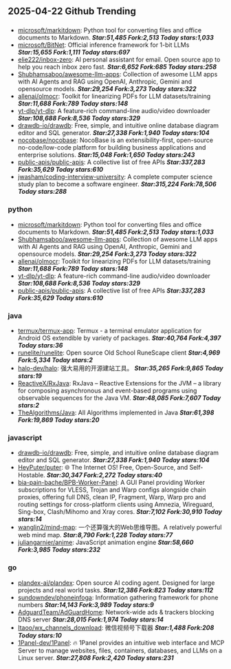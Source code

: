 ## 2025-04-22 Github Trending

### 
* [microsoft/markitdown](https://github.com/microsoft/markitdown): Python tool for converting files and office documents to Markdown. ***Star:51,485 Fork:2,513 Today stars:1,033***
* [microsoft/BitNet](https://github.com/microsoft/BitNet): Official inference framework for 1-bit LLMs ***Star:15,655 Fork:1,111 Today stars:697***
* [elie222/inbox-zero](https://github.com/elie222/inbox-zero): AI personal assistant for email. Open source app to help you reach inbox zero fast. ***Star:6,652 Fork:685 Today stars:258***
* [Shubhamsaboo/awesome-llm-apps](https://github.com/Shubhamsaboo/awesome-llm-apps): Collection of awesome LLM apps with AI Agents and RAG using OpenAI, Anthropic, Gemini and opensource models. ***Star:29,254 Fork:3,273 Today stars:322***
* [allenai/olmocr](https://github.com/allenai/olmocr): Toolkit for linearizing PDFs for LLM datasets/training ***Star:11,688 Fork:789 Today stars:148***
* [yt-dlp/yt-dlp](https://github.com/yt-dlp/yt-dlp): A feature-rich command-line audio/video downloader ***Star:108,688 Fork:8,536 Today stars:329***
* [drawdb-io/drawdb](https://github.com/drawdb-io/drawdb): Free, simple, and intuitive online database diagram editor and SQL generator. ***Star:27,338 Fork:1,940 Today stars:104***
* [nocobase/nocobase](https://github.com/nocobase/nocobase): NocoBase is an extensibility-first, open-source no-code/low-code platform for building business applications and enterprise solutions. ***Star:15,048 Fork:1,650 Today stars:243***
* [public-apis/public-apis](https://github.com/public-apis/public-apis): A collective list of free APIs ***Star:337,283 Fork:35,629 Today stars:610***
* [jwasham/coding-interview-university](https://github.com/jwasham/coding-interview-university): A complete computer science study plan to become a software engineer. ***Star:315,224 Fork:78,506 Today stars:288***

### python
* [microsoft/markitdown](https://github.com/microsoft/markitdown): Python tool for converting files and office documents to Markdown. ***Star:51,485 Fork:2,513 Today stars:1,033***
* [Shubhamsaboo/awesome-llm-apps](https://github.com/Shubhamsaboo/awesome-llm-apps): Collection of awesome LLM apps with AI Agents and RAG using OpenAI, Anthropic, Gemini and opensource models. ***Star:29,254 Fork:3,273 Today stars:322***
* [allenai/olmocr](https://github.com/allenai/olmocr): Toolkit for linearizing PDFs for LLM datasets/training ***Star:11,688 Fork:789 Today stars:148***
* [yt-dlp/yt-dlp](https://github.com/yt-dlp/yt-dlp): A feature-rich command-line audio/video downloader ***Star:108,688 Fork:8,536 Today stars:329***
* [public-apis/public-apis](https://github.com/public-apis/public-apis): A collective list of free APIs ***Star:337,283 Fork:35,629 Today stars:610***

### java
* [termux/termux-app](https://github.com/termux/termux-app): Termux - a terminal emulator application for Android OS extendible by variety of packages. ***Star:40,764 Fork:4,397 Today stars:36***
* [runelite/runelite](https://github.com/runelite/runelite): Open source Old School RuneScape client ***Star:4,969 Fork:5,334 Today stars:2***
* [halo-dev/halo](https://github.com/halo-dev/halo): 强大易用的开源建站工具。 ***Star:35,265 Fork:9,865 Today stars:19***
* [ReactiveX/RxJava](https://github.com/ReactiveX/RxJava): RxJava – Reactive Extensions for the JVM – a library for composing asynchronous and event-based programs using observable sequences for the Java VM. ***Star:48,085 Fork:7,607 Today stars:2***
* [TheAlgorithms/Java](https://github.com/TheAlgorithms/Java): All Algorithms implemented in Java ***Star:61,398 Fork:19,869 Today stars:20***

### javascript
* [drawdb-io/drawdb](https://github.com/drawdb-io/drawdb): Free, simple, and intuitive online database diagram editor and SQL generator. ***Star:27,338 Fork:1,940 Today stars:104***
* [HeyPuter/puter](https://github.com/HeyPuter/puter): 🌐 The Internet OS! Free, Open-Source, and Self-Hostable. ***Star:30,347 Fork:2,272 Today stars:40***
* [bia-pain-bache/BPB-Worker-Panel](https://github.com/bia-pain-bache/BPB-Worker-Panel): A GUI Panel providing Worker subscriptions for VLESS, Trojan and Warp configs alongside chain proxies, offering full DNS, clean IP, Fragment, Warp, Warp pro and routing settings for cross-platform clients using Amnezia, Wireguard, Sing-box, Clash/Mihomo and Xray cores. ***Star:7,102 Fork:30,910 Today stars:14***
* [wanglin2/mind-map](https://github.com/wanglin2/mind-map): 一个还算强大的Web思维导图。A relatively powerful web mind map. ***Star:8,790 Fork:1,228 Today stars:77***
* [juliangarnier/anime](https://github.com/juliangarnier/anime): JavaScript animation engine ***Star:58,660 Fork:3,985 Today stars:232***

### go
* [plandex-ai/plandex](https://github.com/plandex-ai/plandex): Open source AI coding agent. Designed for large projects and real world tasks. ***Star:12,386 Fork:823 Today stars:112***
* [sundowndev/phoneinfoga](https://github.com/sundowndev/phoneinfoga): Information gathering framework for phone numbers ***Star:14,143 Fork:3,989 Today stars:9***
* [AdguardTeam/AdGuardHome](https://github.com/AdguardTeam/AdGuardHome): Network-wide ads & trackers blocking DNS server ***Star:28,015 Fork:1,974 Today stars:14***
* [ltaoo/wx_channels_download](https://github.com/ltaoo/wx_channels_download): 微信视频号下载器 ***Star:1,488 Fork:208 Today stars:10***
* [1Panel-dev/1Panel](https://github.com/1Panel-dev/1Panel): 🔥 1Panel provides an intuitive web interface and MCP Server to manage websites, files, containers, databases, and LLMs on a Linux server. ***Star:27,808 Fork:2,420 Today stars:231***
